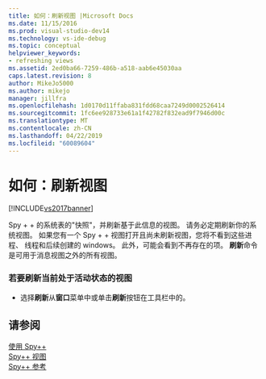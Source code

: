 ```yaml
---
title: 如何：刷新视图 |Microsoft Docs
ms.date: 11/15/2016
ms.prod: visual-studio-dev14
ms.technology: vs-ide-debug
ms.topic: conceptual
helpviewer_keywords:
- refreshing views
ms.assetid: 2ed0ba66-7259-486b-a518-aab6e45030aa
caps.latest.revision: 8
author: MikeJo5000
ms.author: mikejo
manager: jillfra
ms.openlocfilehash: 1d0170d11ffaba831fdd68caa7249d0002526414
ms.sourcegitcommit: 1fc6ee928733e61a1f42782f832ead9f7946d00c
ms.translationtype: MT
ms.contentlocale: zh-CN
ms.lasthandoff: 04/22/2019
ms.locfileid: "60089604"
---
```

# <a name="how-to-refresh-the-view"></a>如何：刷新视图
[!INCLUDE[vs2017banner](../includes/vs2017banner.md)]

Spy + + 的系统表的"快照"，并刷新基于此信息的视图。 请务必定期刷新你的系统视图。 如果您有一个 Spy + + 视图打开且尚未刷新视图，您将不看到这些进程、 线程和后续创建的 windows。 此外，可能会看到不再存在的项。 **刷新**命令是可用于消息视图之外的所有视图。  
  
### <a name="to-refresh-the-currently-active-view"></a>若要刷新当前处于活动状态的视图  
  
- 选择**刷新**从**窗口**菜单中或单击**刷新**按钮在工具栏中的。  
  
## <a name="see-also"></a>请参阅  
 [使用 Spy++](../debugger/using-spy-increment.md)   
 [Spy++ 视图](../debugger/spy-increment-views.md)   
 [Spy++ 参考](../debugger/spy-increment-reference.md)
